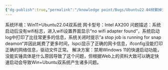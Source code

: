 ```yaml
---
{"dg-publish":true,"permalink":"/knowledge point/Bugs/Ubuntu22.04频繁掉无线网卡驱动/","dgPassFrontmatter":true}
---
```


系统环境：Win11+Ubuntu22.04双系统
网卡型号：Intel AX200
问题描述：系统启动后没有wifi标志，进入wifi设置界面显示“no wifi adapter found”，系统启动log中打印了比往常更多的信息，系统关闭时提示”a stop job is running for snap deamon“并因此耗费了更多时间，lspci显示了正确的网卡信息，ifconfig没能打印正确的网络信息，驱动文件正常。
解决方案：禁用Windows 11的快速启动功能，没能实锤具体是什么原因导致了这个问题，但根据Web上的资料大致可以确定快速启动会导致Win+Ubuntu双系统产生诸多问题。